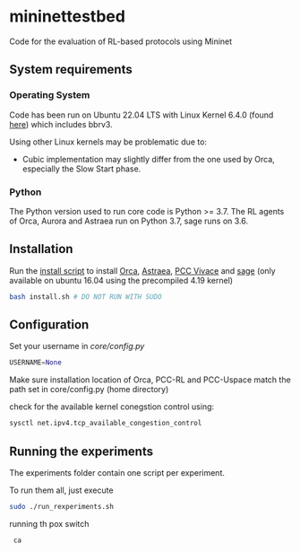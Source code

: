 # mininettestbed
Code for the evaluation of RL-based protocols using Mininet


## System requirements
### Operating System
Code has been run on Ubuntu 22.04 LTS with Linux Kernel 6.4.0 (found [here](https://github.com/google/bbr/tree/bbrv3-2024-11-22)) which includes bbrv3. 

Using other Linux kernels may be problematic due to:
- Cubic implementation may slightly differ from the one used by Orca, especially the Slow Start phase.


### Python
The Python version used to run core code is Python >= 3.7. 
The RL agents of Orca,  Aurora and Astraea run on Python 3.7, sage runs on 3.6.

## Installation

Run the [install script](./install.sh) to install [Orca](https://github.com/Aruuni/Orca), [Astraea](https://github.com/Aruuni/astraea-open-source), [PCC Vivace](https://github.com/PCCproject/PCC-Kernel/tree/vivace) and [sage](https://github.com/Aruuni/sage) (only available on ubuntu 16.04 using the precompiled 4.19 kernel)

```bash
bash install.sh # DO NOT RUN WITH SUDO 
```


## Configuration
Set your username in *core/config.py*

```python
USERNAME=None
```

Make sure installation location of Orca, PCC-RL and PCC-Uspace match the path set in core/config.py (home directory)

check for the available kernel conegstion control using: 
```bash 
sysctl net.ipv4.tcp_available_congestion_control
```

## Running the experiments
The experiments folder contain one script per experiment. 

To run them all, just execute

```bash
sudo ./run_rexperiments.sh
```



running th pox switch 

```bash 
 ca
```
